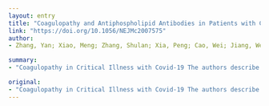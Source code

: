 ```yaml
---
layout: entry
title: "Coagulopathy and Antiphospholipid Antibodies in Patients with Covid-19"
link: "https://doi.org/10.1056/NEJMc2007575"
author:
- Zhang, Yan; Xiao, Meng; Zhang, Shulan; Xia, Peng; Cao, Wei; Jiang, Wei; Chen, Huan; Ding, Xin; Zhao, Hua; Zhang, Hongmin; Wang, Chunyao; Zhao, Jing; Sun, Xuefeng; Tian, Ran; Wu, Wei; Wu, Dong; Ma, Jie; Chen, Yu; Zhang, Dong; Xie, Jing; Yan, Xiaowei; Zhou, Xiang; Liu, Zhengyin; Wang, Jinglan; Du, Bin; Qin, Yan; Gao, Peng; Qin, Xuzhen; Xu, Yingchun; Zhang, Wen; Li, Taisheng; Zhang, Fengchun; Zhao, Yongqiang; Li, Yongzhe; Zhang, Shuyang

summary:
- "Coagulopathy in Critical Illness with Covid-19 The authors describe a 69-year-old man diagnosed in January 2020 in Wuhan, China, along with two other critically ill patients with Covi... The authors described a man, 69, diagnosed in China. The authors say he has been diagnosed with a Covi 69 years ago. Covi is a critical ill man with the disease. In January 2020, the authors describe the 69 year old man. They describe 69. a critically ly illness."

original:
- "Coagulopathy in Critical Illness with Covid-19 The authors describe a 69-year-old man with Covid-19 diagnosed in January 2020 in Wuhan, China, along with two other critically ill patients with Covi..."
---
```


